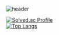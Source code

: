 
![header](https://capsule-render.vercel.app/api?type=venom&color=gradient&customColorList=10&height=200&text=BonHun&fontSize=50&animation=twinkling)


[![Solved.ac Profile](http://mazassumnida.wtf/api/generate_badge?boj=kogk4020)](https://solved.ac/kogk4020)<br/>
[![Top Langs](https://github-readme-stats.vercel.app/api/top-langs/?username=bonun00&langs_count=8)](https://github.com/bonun00/github-readme-stats)
